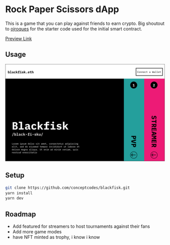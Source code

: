 # Rock Paper Scissors dApp

This is a game that you can play against friends to earn crypto. Big shoutout to [ojroques](https://github.com/ojroques/ethereum-rockpaperscissors) for the starter code used for the initial smart contract. 

[Preview Link](https://blackfisk.conceptcodes.dev)

## Usage


![Demo Image](./demo.png)

## Setup
```bash
git clone https://github.com/conceptcodes/blackfisk.git
yarn install
yarn dev
```

## Roadmap
- Add featured for streamers to host tournaments against their fans
- Add more game modes
- have NFT minted as trophy, i know i know